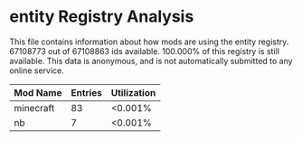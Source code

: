 # entity Registry Analysis

This file contains information about how mods are using the entity registry.
67108773 out of 67108863 ids available. 100.000% of this registry is still
available. This data is anonymous, and is not automatically submitted to any
online service.


| Mod Name  | Entries | Utilization |
|-----------|---------|-------------|
| minecraft | 83      | <0.001%     |
| nb        | 7       | <0.001%     |
